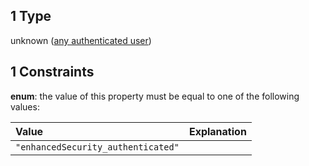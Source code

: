 ## 1 Type

unknown ([any authenticated user](policies-definitions-roles-array-items-anyof-any-authenticated-user.md))

## 1 Constraints

**enum**: the value of this property must be equal to one of the following values:

| Value                              | Explanation |
| :--------------------------------- | ----------- |
| `"enhancedSecurity_authenticated"` |             |
